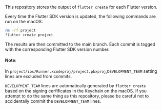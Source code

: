 This repository stores the output of `flutter create` for each Flutter version.

Every time the Flutter SDK version is updated, the following commands are run on the macOS:

```bash
rm -rf project
flutter create project
```

The results are then committed to the main branch.
Each commit is tagged with the corresponding Flutter SDK version number.

#### Note:
In `project/ios/Runner.xcodeproj/project.pbxproj`,`DEVELOPMENT_TEAM` setting lines are excluded from commits.

`DEVELOPMENT_TEAM` lines are automatically generated by `flutter create` based on 
the signing cerfificates in the Keychain on the macOS. If you attempt to do the same thing as this repository,
please be careful not to accidentally commit the `DEVELOPMENT_TEAM` lines.
